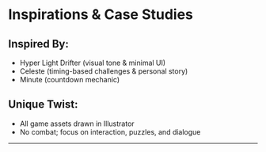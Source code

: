 # Inspirations & Case Studies

## Inspired By:
- Hyper Light Drifter (visual tone & minimal UI)
- Celeste (timing-based challenges & personal story)
- Minute (countdown mechanic)

## Unique Twist:
- All game assets drawn in Illustrator
- No combat; focus on interaction, puzzles, and dialogue

---